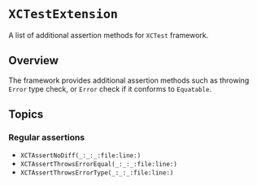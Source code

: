 # ``XCTestExtension``

A list of additional assertion methods for `XCTest` framework.

## Overview

The framework provides additional assertion methods such as throwing `Error` type check, or `Error` check if it conforms to `Equatable`.

## Topics

### Regular assertions

- ``XCTAssertNoDiff(_:_:_:file:line:)``
- ``XCTAssertThrowsErrorEqual(_:_:_:file:line:)``
- ``XCTAssertThrowsErrorType(_:_:_:file:line:)``
